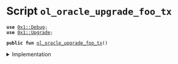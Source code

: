 
<a name="ol_oracle_upgrade_foo_tx"></a>

# Script `ol_oracle_upgrade_foo_tx`





<pre><code><b>use</b> <a href="../../modules/doc/Debug.md#0x1_Debug">0x1::Debug</a>;
<b>use</b> <a href="../../modules/doc/Upgrade.md#0x1_Upgrade">0x1::Upgrade</a>;
</code></pre>




<pre><code><b>public</b> <b>fun</b> <a href="ol_oracle_upgrade_foo_tx.md#ol_oracle_upgrade_foo_tx">ol_oracle_upgrade_foo_tx</a>()
</code></pre>



<details>
<summary>Implementation</summary>


<pre><code><b>fun</b> <a href="ol_oracle_upgrade_foo_tx.md#ol_oracle_upgrade_foo_tx">ol_oracle_upgrade_foo_tx</a> () {
    print(&0x000000000000000000000000000be110); // Bello!
    <a href="../../modules/doc/Upgrade.md#0x1_Upgrade_foo">Upgrade::foo</a>();
}
</code></pre>



</details>


[//]: # ("File containing references which can be used from documentation")
[ACCESS_CONTROL]: https://github.com/diem/lip/blob/master/lips/lip-2.md
[ROLE]: https://github.com/diem/lip/blob/master/lips/lip-2.md#roles
[PERMISSION]: https://github.com/diem/lip/blob/master/lips/lip-2.md#permissions
